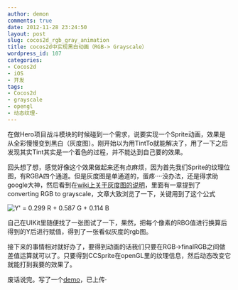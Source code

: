 ```yaml
---
author: demon
comments: true
date: 2012-11-28 23:24:50
layout: post
slug: cocos2d_rgb_gray_animation
title: cocos2d中实现黑白动画（RGB-> Grayscale）
wordpress_id: 107
categories:
- Cocos2d
- iOS
- 开发
tags:
- Cocos2d
- grayscale
- opengl
- 动态纹理- 
---
```


在做Hero项目战斗模块的时候碰到一个需求，说要实现一个Sprite动画，效果是从全彩慢慢变到黑白（灰度图）。刚开始以为用TintTo就能解决了，用了一下之后发现其实Tint其实是一个着色的过程，并不能达到自己要的效果。

回头想了想，感觉好像这个效果做起来还有点麻烦，因为首先我们Sprite的纹理位图，有RGBA四个通道。但是灰度图是单通道的，蛋疼····没办法，还是得求助google大神，然后看到在[wiki上关于灰度图的说明](http://en.wikipedia.org/wiki/Grayscale)，里面有一章提到了converting RGB to grayscale，文章大致浏览了一下，关键用到了这个公式

![Y' =  0.299 R + 0.587 G + 0.114 B](http://upload.wikimedia.org/math/0/d/9/0d94a32c1f2f53a4ce8cb2cd564b6627.png)

自己在UIKit里随便找了一张图试了一下，果然，把每个像素的RBG值进行换算后得到的Y后进行赋值，得到了一张看似灰度的rgb图。

接下来的事情相对就好办了，要得到动画的话我们只要在RGB->finalRGB之间做差值运算就可以了。只要得到CCSprite在openGL里的纹理信息，然后动态改变它就能打到我要的效果了。

废话说完。写了一个[demo](https://github.com/demon1105/TextureMotify)，已上传·
